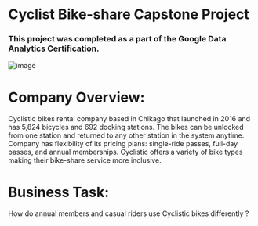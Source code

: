 # Cyclist Bike-share Capstone Project
### This project was completed as a part of the Google Data Analytics Certification.
![image](https://miro.medium.com/v2/resize:fit:768/0*Udb72NivtDgfeetj.png)

# Company Overview:
Cyclistic bikes rental company based in Chikago that launched in 2016 and has 5,824  bicycles and 692 docking stations. The bikes can be unlocked from one station and returned to any other station in the
system anytime. Company has flexibility of its pricing plans: single-ride passes, full-day passes, and annual memberships. Cyclistic offers a variety of bike types making their bike-share service more inclusive.

# Business Task:
How do annual members and casual riders use Cyclistic bikes differently ?


